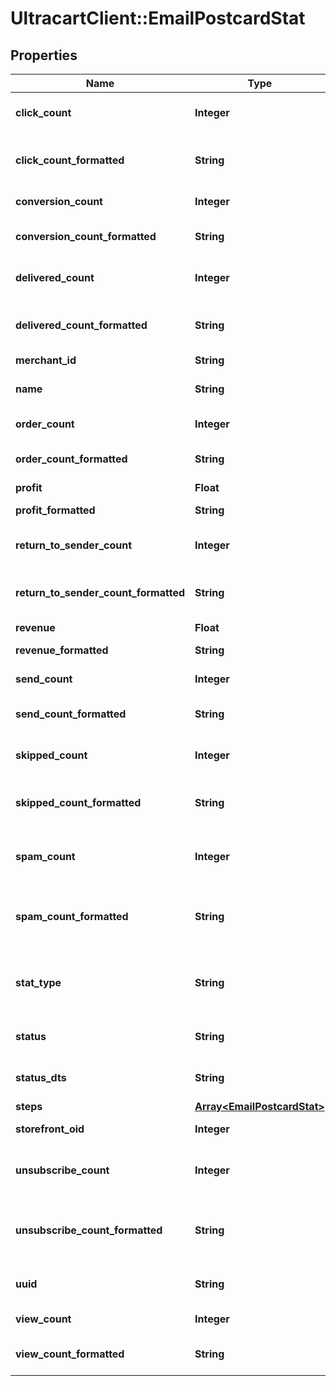 # UltracartClient::EmailPostcardStat

## Properties
Name | Type | Description | Notes
------------ | ------------- | ------------- | -------------
**click_count** | **Integer** | Count of clicked emails | [optional] 
**click_count_formatted** | **String** | Count of clicked emails, formatted | [optional] 
**conversion_count** | **Integer** | Count of conversions | [optional] 
**conversion_count_formatted** | **String** | Count of conversions, formatted | [optional] 
**delivered_count** | **Integer** | Count of delivered emails | [optional] 
**delivered_count_formatted** | **String** | Count of delivered emails, formatted | [optional] 
**merchant_id** | **String** | Merchant ID | [optional] 
**name** | **String** | List or segment name | [optional] 
**order_count** | **Integer** | Count of orders | [optional] 
**order_count_formatted** | **String** | Count of orders, formatted | [optional] 
**profit** | **Float** | Profit | [optional] 
**profit_formatted** | **String** | Profit, formatted | [optional] 
**return_to_sender_count** | **Integer** | Count of return to sender | [optional] 
**return_to_sender_count_formatted** | **String** | Count of return to sender, formatted | [optional] 
**revenue** | **Float** | Revenue | [optional] 
**revenue_formatted** | **String** | Revenue, formatted | [optional] 
**send_count** | **Integer** | Count of emails sent | [optional] 
**send_count_formatted** | **String** | Count of emails sent, formatted | [optional] 
**skipped_count** | **Integer** | Count of skipped emails | [optional] 
**skipped_count_formatted** | **String** | Count of skipped emails, formatted | [optional] 
**spam_count** | **Integer** | Count of emails classified as spam | [optional] 
**spam_count_formatted** | **String** | Count of emails classified as spam, formatted | [optional] 
**stat_type** | **String** | Campaign, Flow or None (for anything else) | [optional] 
**status** | **String** | Status of campaign or flow | [optional] 
**status_dts** | **String** | Status dts of campaign or flow | [optional] 
**steps** | [**Array&lt;EmailPostcardStat&gt;**](EmailPostcardStat.md) |  | [optional] 
**storefront_oid** | **Integer** | Storefront oid | [optional] 
**unsubscribe_count** | **Integer** | Count of emails classified as unsubscribe | [optional] 
**unsubscribe_count_formatted** | **String** | Count of emails classified as unsubscribe, formatted | [optional] 
**uuid** | **String** | List or segment uuid | [optional] 
**view_count** | **Integer** | Count of views | [optional] 
**view_count_formatted** | **String** | Count of views, formatted | [optional] 


